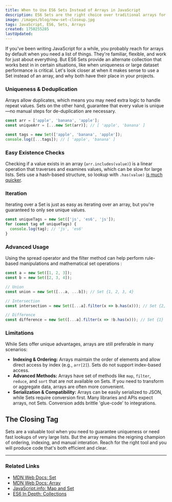```yaml
---
title: When to Use ES6 Sets Instead of Arrays in JavaScript
description: ES6 Sets are the right choice over traditional arrays for unique value storage and fast lookups, and why arrays remain essential for most list operations.
image: /images/blog/new-set-closeup.jpg
tags: JavaScript, ES6, Sets, Arrays
created: 1750255285
lastUpdated:
---
```


If you've been writing JavaScript for a while, you probably reach for arrays by default when you need a list of things. They're familiar, flexible, and work for just about everything. But ES6 Sets provide an alternate collection that works best in in certain situations, like when uniqueness or large dataset performance is critical. Let's look closer at when it makes sense to use a Set instead of an array, and why both have their place in your projects.

### Uniqueness & Deduplication

Arrays allow duplicates, which means you may need extra logic to handle repeat values. Sets on the other hand, guarantee that every value is unique—no manual steps for de-duplication are necessary. 

```js
const arr = ['apple', 'banana', 'apple'];
const uniqueArr = [...new Set(arr)]; // [ 'apple', 'banana' ]

const tags = new Set(['apple', 'banana', 'apple']);
console.log([...tags]); // [ 'apple', 'banana' ]
```

### Easy Existence Checks

Checking if a value exists in an array (`arr.includes(value)`) is a linear operation that traverses and examines values, which can be slow for large lists. Sets use a hash-based structure, so lookup with `.has(value)` [is much quicker](https://github.com/anvaka/set-vs-object).

### Iteration

Iterating over a Set is just as easy as iterating over an array, but you're guaranteed to only see unique values.

```js
const uniqueTags = new Set(['js', 'es6', 'js']);
for (const tag of uniqueTags) {
  console.log(tag); // 'js', 'es6'
}
```

### Advanced Usage

Using the spread operator and the filter method can help perform rule-based manipulations and mathematical set operations :

```js
const a = new Set([1, 2, 3]);
const b = new Set([2, 3, 4]);

// Union
const union = new Set([...a, ...b]); // Set {1, 2, 3, 4}

// Intersection
const intersection = new Set([...a].filter(x => b.has(x))); // Set {2, 3}

// Difference
const difference = new Set([...a].filter(x => !b.has(x))); // Set {1}
```

### Limitations

While Sets offer unique advantages, arrays are still preferable in many scenarios:
- **Indexing & Ordering:** Arrays maintain the order of elements and allow direct access by index (e.g., `arr[2]`). Sets do not support index-based access.
- **Advanced Methods:** Arrays have set of methods like `map`, `filter`, `reduce`, and `sort` that are not available on Sets. If you need to transform or aggregate data, arrays are often more convenient.
- **Serialization & Compatibility:** Arrays can be easily serialized to JSON, while Sets require conversion first. Many libraries and APIs expect arrays, not Sets. Conversion adds brittle 'glue-code' to integrations.

## The Closing Tag

Sets are a valuable tool when you need to guarantee uniqueness or need fast lookups of very large lists. But the array remains the reigning champion of ordering, indexing, and manual interation. Reach for the right tool and you will produce code that's both efficient and clear.

---

### Related Links
- [MDN Web Docs: Set](https://developer.mozilla.org/en-US/docs/Web/JavaScript/Reference/Global_Objects/Set)
- [MDN Web Docs: Array](https://developer.mozilla.org/en-US/docs/Web/JavaScript/Reference/Global_Objects/Array)
- [JavaScript.info: Map and Set](https://javascript.info/map-set)
- [ES6 In Depth: Collections](https://hacks.mozilla.org/2015/06/es6-in-depth-collections/)
